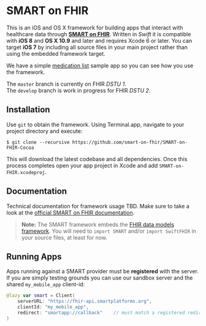 SMART on FHIR
=============

This is an iOS and OS X framework for building apps that interact with healthcare data through [**SMART on FHIR**](http://docs.smartplatforms.org).
Written in _Swift_ it is compatible with **iOS 8** and **OS X 10.9** and later and requires Xcode 6 or later.
You can target **iOS 7** by including all source files in your main project rather than using the embedded framework target.

We have a simple [medication list](https://github.com/p2/SoF-MedList) sample app so you can see how you use the framework.

The `master` branch is currently on FHIR _DSTU 1_.  
The `develop` branch is work in progress for FHIR _DSTU 2_.


Installation
------------

Use `git` to obtain the framework.
Using Terminal.app, navigate to your project directory and execute:

    $ git clone --recursive https://github.com/smart-on-fhir/SMART-on-FHIR-Cocoa

This will download the latest codebase and all dependencies.
Once this process completes open your app project in Xcode and add `SMART-on-FHIR.xcodeproj`.


Documentation
-------------

Technical documentation for framework usage TBD.
Make sure to take a look at the [official SMART on FHIR documentation](http://docs.smartplatforms.org).

> **Note:** The SMART framework embeds the [FHIR data models framework]().
> You will need to `import SMART` and/or `import SwiftFHIR` in your source files, at least for now.


Running Apps
------------

Apps running against a SMART provider must be **registered** with the server.
If you are simply testing grounds you can use our sandbox server and the shared `my_mobile_app` client-id:

```Swift
@lazy var smart = Client(
    serverURL: "https://fhir-api.smartplatforms.org",
    clientId: "my_mobile_app",
    redirect: "smartapp://callback"    // must match a registered redirect uri
)
```

